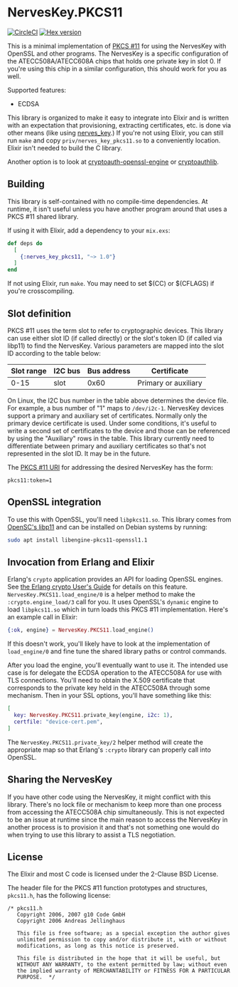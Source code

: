 # NervesKey.PKCS11

[![CircleCI](https://circleci.com/gh/nerves-hub/nerves_key_pkcs11.svg?style=svg)](https://circleci.com/gh/nerves-hub/nerves_key_pkcs11)
[![Hex version](https://img.shields.io/hexpm/v/nerves_key_pkcs11.svg "Hex version")](https://hex.pm/packages/nerves_key_pkcs11)

This is a minimal implementation of [PKCS #11](https://en.wikipedia.org/wiki/PKCS_11)
for using the NervesKey with OpenSSL and other programs.  The NervesKey is a specific
configuration of the ATECC508A/ATECC608A chips that holds one private key in slot 0. If
you're using this chip in a similar configuration, this should work for you as well.

Supported features:

* ECDSA

This library is organized to make it easy to integrate into Elixir and is
written with an expectation that provisioning, extracting certificates, etc. is done
via other means (like using [nerves_key](https://hex.pm/nerves_key).) If you're not
using Elixir, you can still run `make` and copy `priv/nerves_key_pkcs11.so` to
a conveniently location. Elixir isn't needed to build the C library.

Another option is to look at
[cryptoauth-openssl-engine](https://github.com/MicrochipTech/cryptoauth-openssl-engine)
or [cryptoauthlib](https://github.com/MicrochipTech/cryptoauthlib).

## Building

This library is self-contained with no compile-time dependencies. At runtime, it
isn't useful unless you have another program around that uses a PKCS #11 shared
library.

If using it with Elixir, add a dependency to your `mix.exs`:

```elixir
def deps do
  [
    {:nerves_key_pkcs11, "~> 1.0"}
  ]
end
```

If not using Elixir, run `make`. You may need to set $(CC) or $(CFLAGS) if you're
crosscompiling.

## Slot definition

PKCS #11 uses the term slot to refer to cryptographic devices. This library can
use either slot ID (if called directly) or the slot's token ID (if called via
libp11) to find the NervesKey. Various parameters are mapped into the slot ID
according to the table below:

Slot range  | I2C bus   | Bus address | Certificate
------------|-----------|-------------|------------
0-15        | slot      | 0x60        | Primary or auxiliary

On Linux, the I2C bus number in the table above determines the device file. For
example, a bus number of "1" maps to `/dev/i2c-1`. NervesKey devices support a
primary and auxiliary set of certificates. Normally only the primary device
certificate is used. Under some conditions, it's useful to write a second set of
certificates to the device and those can be referenced by using the "Auxiliary"
rows in the table.  This library currently need to differentiate between primary
and auxiliary certificates so that's not represented in the slot ID. It may be
in the future.

The [PKCS #11 URI](https://tools.ietf.org/html/rfc7512) for addressing the
desired NervesKey has the form:

```text
pkcs11:token=1
```

## OpenSSL integration

To use this with OpenSSL, you'll need `libpkcs11.so`. This library comes from
[OpenSC's libp11](https://github.com/OpenSC/libp11) and can be installed on
Debian systems by running:

```sh
sudo apt install libengine-pkcs11-openssl1.1
```

## Invocation from Erlang and Elixir

Erlang's `crypto` application provides an API for loading OpenSSL engines. See
[the Erlang crypto User's Guide](http://erlang.org/doc/apps/crypto/engine_load.html)
for details on this feature. `NervesKey.PKCS11.load_engine/0` is a helper method
to make the `:crypto.engine_load/3` call for you. It uses OpenSSL's `dynamic`
engine to load `libpkcs11.so` which in turn loads this PKCS #11 implementation.
Here's an example call in Elixir:

```elixir
{:ok, engine} = NervesKey.PKCS11.load_engine()
```

If this doesn't work, you'll likely have to look at the implementation of
`load_engine/0` and fine tune the shared library paths or control commands.

After you load the engine, you'll eventually want to use it. The intended use
case is for delegate the ECDSA operation to the ATECC508A for use with TLS
connections. You'll need to obtain the X.509 certificate that corresponds to the
private key held in the ATECC508A through some mechanism. Then in your SSL
options, you'll have something like this:

```elixir
[
  key: NervesKey.PKCS11.private_key(engine, i2c: 1),
  certfile: "device-cert.pem",
]
```

The `NervesKey.PKCS11.private_key/2` helper method will create the appropriate
map so that Erlang's `:crypto` library can properly call into OpenSSL.

## Sharing the NervesKey

If you have other code using the NervesKey, it might conflict with this library. There's
no lock file or mechanism to keep more than one process from accessing the ATECC508A
chip simultaneously. This is not expected to be an issue at runtime since the main
reason to access the NervesKey in another process is to provision it and that's not
something one would do when trying to use this library to assist a TLS negotiation.

## License

The Elixir and most C code is licensed under the 2-Clause BSD License.

The header file for the PKCS #11 function prototypes and structures, `pkcs11.h`,
has the following license:

```text
/* pkcs11.h
   Copyright 2006, 2007 g10 Code GmbH
   Copyright 2006 Andreas Jellinghaus

   This file is free software; as a special exception the author gives
   unlimited permission to copy and/or distribute it, with or without
   modifications, as long as this notice is preserved.

   This file is distributed in the hope that it will be useful, but
   WITHOUT ANY WARRANTY, to the extent permitted by law; without even
   the implied warranty of MERCHANTABILITY or FITNESS FOR A PARTICULAR
   PURPOSE.  */
```
